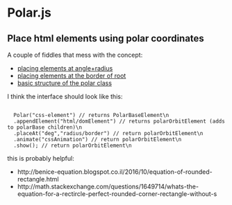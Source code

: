 # Polar.js
Place html elements using polar coordinates
--------------------------------------------------

A couple of fiddles that mess with the concept:

<ul>
<li><a href='https://jsfiddle.net/TomZelazny/byp6hubL/'>placing elements at angle+radius</a>
<li><a href='https://jsfiddle.net/TomZelazny/osvyj71j/'>placing elements at the border of root</a>
<li><a href='https://jsfiddle.net/TomZelazny/0y1esLre/'>basic structure of the polar class</a>
</ul>

<p>I think the interface should look like this:</p>
<code>
  Polar("css-element") // returns PolarBaseElement\n
  .appendElement("html/domElement") // returns polarOrbitElement (adds to polarBase children)\n
  .placeAt("deg","radius/border") // return polarOrbitElement\n
  .animate("cssAnimation") // return polarOrbitElement\n
  .show(); // return polarOrbitElement\n
</code>

this is probably helpful:
<ul>
<li>http://benice-equation.blogspot.co.il/2016/10/equation-of-rounded-rectangle.html</li>
<li>http://math.stackexchange.com/questions/1649714/whats-the-equation-for-a-rectircle-perfect-rounded-corner-rectangle-without-s</li>
</ul>
